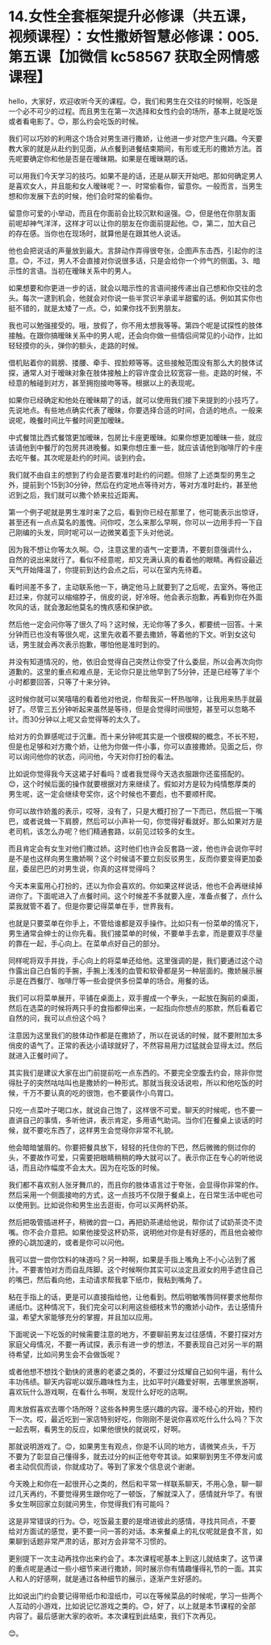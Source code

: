 # 14.女性全套框架提升必修课（共五课，视频课程）：女性撒娇智慧必修课：005.第五课【加微信 kc58567 获取全网情感课程】

hello，大家好，欢迎收听今天的课程。😊，我们和男生在交往的时候啊，吃饭是一个必不可少的过程。而且男生在第一次选择和女性约会的场所，基本上就是吃饭或者看电影了。😊，那么约会吃饭的时候。

我们可以巧妙的利用这个场合对男生进行撒娇，让他进一步对您产生兴趣。今天要教大家的就是从赴约到见面，从点餐到进餐结束期间，有形或无形的撒娇方法。首先呢要确定你和他是否是在暧昧期。如果是在暧昧期的话。

可以用我们今天学习的技巧。如果不是的话，还是从聊天开始吧。那如何确定男人是喜欢女人，并且能和女人暧昧呢？一、时常偷看你，留意你。一般而言，当男生想和你发展下去的时候，他们会时常的偷看你。

留意你可爱的小举动，而且在你面前会比较沉默和逞强。😊，但是他在你朋友面前呢却神气洋洋，这样才可以让你的朋友在你面前提起他。😊，第二，加大自己的存在感。当你也在现场时，就算他是在跟其他人说话。

他也会把说话的声量放到最大。言辞动作弄得很夸张，企图声东击西，引起你的注意。😊，不过，男人不会直接对你说很多话，只是会给你一个帅气的侧面。3、暗示性的言语。当初在暧昧关系中的男人。

如果想要和你更进一步的话，就会以暗示性的言语间接传递出自己想和你交往的念头。每次一逮到机会，他就会对你说一些半赏识半承诺半甜蜜的话。例如其实你也挺不错的，就是太矮了一点。😊，如果你找不到男朋友。

我也可以勉强接受的。哦，放假了，你不用太想我等等。第四个呢是试探性的肢体接触。在跟你搞暧昧关系中的男人呢，还会向你做一些情侣间常见的小动作，比如轻轻摸你的头，弹你的额头，走路的时候。

借机贴着你的肩膀、搂腰、牵手、捏脸颊等等。这些接触范围没有那么大的肢体试探，通常人对于暧昧对象在肢体接触上的容许度会比较宽容一些。走路的时候，不经意的触碰到对方，甚至拥抱接吻等等。根据以上的表现呢。

如果你已经确定和他处在暧昧期了的话，就可以使用我们接下来提到的小技巧了。先说地点。有些地点确实代表了暧昧，你要选择合适的时间，合适的地点。一般来说呢，晚餐时间比午餐时间更加暧昧。

中式餐馆比西式餐馆更加暧昧，包房比卡座更暧昧。如果你想更加暧昧一些，就应该请他到中餐厅的包房共进晚餐。如果你想庄重一些，就应该请他到咖啡厅的卡座去吃午餐。其次呢是赴约的时间。谈到约会。

我们就不由自主的想到了约会是否要准时赴约的问题。但除了上述类型的男生之外，提前到个15到30分钟，然后在约定地点等待对方，等对方准时赴约，甚至他迟到之后，我们就可以撒个娇来拉近距离。

第一个例子呢就是男生准时来了之后，看到你已经在那里了，他可能表示出惊讶，甚至还有一点点莫名的羞愧。问你哎，怎么来那么早啊，你可以一边用手捋一下自己刚编的头发，同时呢可以一边微笑着歪下头对他说。

因为我不想让你等太久啊。😊，注意这里的语气一定要清，不要刻意强调什么，自然的说出来就行了。看似不经意呢，却又充满认真的看着他的眼睛。再假设最近天气开始降温了，你提前到达约会点之后，可以在室内先待着。

看时间差不多了，主动联系他一下，确定他马上就要到了之后呢，去室外。等他正赶过来，你就可以缩缩脖子，俏皮的说，好冷呀。他会表示抱歉，再看到你在外面吹风的话，就会激起他莫名的愧疚感和保护欲。

然后他一定会问你等了很久了吗？这时候，无论你等了多久，都要统一回答。十来分钟而已也没有等很久呢，这里先收着不要去撒娇，等着他的下文。听到女这句话，男生就会再次表示抱歉，哪怕他是准时到的。

并没有知道情况的，他，依旧会觉得自己突然让你受了什么委屈，所以会再次向你道歉的。这里的重点和难点是，无论你只是比他早到了5分钟，还是已经等了半个小时都要回答，只等了十来分钟。

这时候你就可以笑嘻嘻的看着他对他说，你帮我买一杯热咖啡，让我用来热手就最好了。尽管三五分钟听起来虽然是等待，但是会觉得时间很短，甚至可以忽略不计。而30分钟以上呢又会觉得等的太久了。

给对方的负罪感呢过于沉重。而十来分钟呢其实是一个很模糊的概念，不长不短，但是也足够和对方撒个娇，让他为你做一件小事，你可以直接撒娇。见面之后，你可以询问他你的状态，问问他，今天对你打扮的看法。

比如说你觉得我今天这裙子好看吗？或者我觉得今天选衣服跟你还蛮搭配的。😊，这个时候后面的操作就要根据对方来继续了。假如对方是较为纯情憨厚类的男生呢，这一定会继续夸奖你，这个时候也不要彪，也不要顺杆爬。

你可以故作娇羞的表示，哎呀，没有了，只是大概打扮了一下而已，然后抿一下嘴巴，或者说耸一下肩膀，然后可以小声补一句，你觉得好看就好。那么如果对方是老司机，该怎么办呢？他们精通套路，以前见过较多的女生。

而且肯定会有女生对他们撒过娇。这时他们也许会反套路一波，他也许会说你平时是不是也这样向男生撒娇啊？这个时候请不要立刻反驳男生，反而你要变得更加委屈，委屈巴巴的对男生说，你真的这样觉得吗？

今天本来蛮用心打扮的，还以为你会喜欢的。你如果这样说话，他也不会再继续掉进你了。下面呢进入了点餐时间。这个时候差不多就要入座，准备点餐了，点什么菜我就管不着了。但是你要记得菜单在手，世界我有。

也就是只要菜单在你手上，不管给谁都是双手操作。比如只有一份菜单的情况下，男生通常会绅士的让你先看。我们接菜单的时候，不要单手去拿，而是要双手尽量的靠在一起，手心向上。在菜单点好自己的部分。

同样呢将双手并拢，手心向上的将菜单还给他。这里强调的是，我们要通过这个动作露出自己白皙的手腕，手腕上浅浅的血管和软骨都是另一种层面的。撒娇展示展示是在西餐厅、咖啡厅等一些会提供多份菜单的场合。用餐的话。

我们可以将菜单展开，平铺在桌面上，双手握成一个拳头，一起放在胸前的桌面，然后在选菜的时候将两只手的食指都伸出来，一起指向你想点的那款，然后看着它自然的问，我可以点份这个吗？

注意因为这里我们的肢体动作都是在撒娇了，所以在说话的时候，就不要附加太多俏皮的语气了。正常的表达小请球就好了，不然容易用力过猛就会显得太过。然后就进入正餐时间了。

其实我们是建议大家在出门前提前吃一点东西的。不要完全空腹去约会，除非你觉得肚子的突然咕咕叫也是撒娇的一种形式。那就当我没话说啦，所以和他吃饭的时候，千万不要认真的吃的很饱，也不要装作小鸟胃口。

只吃一点菜叶子喝口水，就说自己饱了，这样很不可爱。聊天的时候呢，也不要一直讲自己的事情，多听他讲，表示肯定，多用语气助词。当你们在餐桌上谈话的时候，就不要吃东西了，这样男生会觉得你非常不礼貌。

他会暗暗皱眉的。你要把餐具放下，轻轻的托住你的下巴，然后微微的侧过你的头，不要故作可爱，只需要把眼睛稍稍的睁大就可以了。表示你正在专心的听他说话，而且动作幅度不会太大。因为在吃饭的时候。

我们都不喜欢别人张牙舞爪的，而且你的肢体语言过于夸张，会显得你非常的作。然后采用一个侧面接吻的方式，这一点技巧不仅限于餐桌上，在日常生活中呢也可以使用到。比如说你和男生出去逛街，你可以买两杯奶茶。

然后把吸管插进杯子，稍微的尝一口，再把奶茶递给他说，帮你试了试奶茶烫不烫嘴。你不会介意把。如果他接受这杯奶茶，说明他对你是有好感的，而且他会被你撩的心跳加速的，或者是你可以问他。

我可以尝一尝你饮料的味道吗？另一种啊，如果是手指上嘴角上不小心沾到了酱汁。不要害怕对方而自乱阵脚。这个时候啊你其实可以淡定且淑女的用手遮住自己的嘴巴，然后看向他，主动请求帮我拿下纸巾，我粘到嘴角了。

粘在手指上的话，更是可以直接指给他，让他看到。然后明敏嘴唇同样要求他帮你递纸巾。这种情况下，我们完全可以利用这些细枝末节的撒娇小动作，去让感情升温，希望大家能够充分的掌握，并且加以应用。

下面呢说一下吃饭的时候需要注意的地方，不要聊前男友过往感情，不要打探对方家庭父母情况，不要一再试探，表示有进一步的想法，不要表现自己对另一半的期待希望，比如问男生会不会做饭呢？

或者他想不想找个勤快的贤惠的老婆之类的，不要过分炫耀自己如何牛逼，有什么丰功伟绩。聊天内容呢以娱乐趣味性为主，比如平时兴趣爱好啊，去哪里旅游啊，喜欢玩什么游戏啊，在看什么书啊，发现什么好吃的店啊。

周末放假喜欢去哪个场所呀？这些各种男生感兴趣的内容。漫不经心的开始，预约下一次。哎，最近吃到一家店特别好吃，你刚刚不是说你喜欢吃什么什么吗？下次一起去啊，看男生的反应，如果他很快的就说哎，好啊。

那就说明游戏了。😊，如果男生有观点，你是不认同的地方，请微笑点头，千万不要为了彰显自己懂得多，就去过分的纠正他夸夸其谈。如果聊到男生不停发问或者主动侃侃而谈，你就成功了。等到了家发个信息说个谢谢。

今天晚上和你在一起很开心之类的，然后和平常一样联系聊天，不用心急，聊一聊过几天再约，不要觉得男生跟你吃了一顿饭，了解就深入了，感情就升华了。有很多女生啊回家立刻就问男生，你觉得我们有可能吗？

这是非常错误的行为。😊，吃饭最主要的是增进彼此的感情，寻找共同点，不要给对方面试的感觉，更不要一问一答的对话。本来餐桌上的礼仪呢就是食不言，如果聊到话题非常严肃的话，那对方会非常不习惯的。

更别提下一次主动再找你出来约会了。本次课程呢基本上到这儿就结束了。这节课的重点呢是通过一些小细节来进行撒娇，同时展示你有情趣懂得礼节的一面。其实人和人的好感啊，就是通过各种细节的展示，逐渐产生好感的。

比如说出门约会要记得带纸巾和湿纸巾，可以在等候菜品的时候呢，学习一些两个人互动的小游戏，比如说记忆游戏之类的。😊，好了，以上就是本节课程的全部内容了。最后感谢大家的收听。本次课程到此结束，我们下次再见。

😊。
